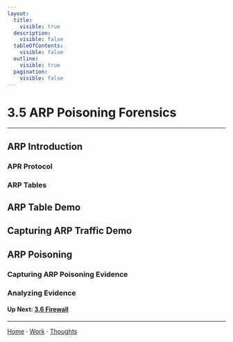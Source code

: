 ```yaml
---
layout:
  title:
    visible: true
  description:
    visible: false
  tableOfContents:
    visible: false
  outline:
    visible: true
  pagination:
    visible: false
---
```


# 3.5 ARP Poisoning Forensics

***

## ARP Introduction

### APR Protocol

### ARP Tables

## ARP Table Demo

## Capturing ARP Traffic Demo

## ARP Poisoning

### Capturing ARP Poisoning Evidence

### Analyzing Evidence

#### Up Next: [3.6 Firewall](3.6-firewall.md)

***

[Home](https://sophiecchen.gitbook.io/sophie-chen) ⋅ [Work](https://sophiecchen.gitbook.io/sophie-chen/work) ⋅ [Thoughts](https://sophiecchen.gitbook.io/sophie-chen/thoughts)